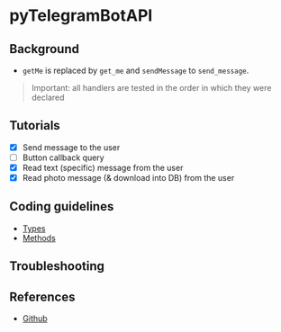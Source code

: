 # pyTelegramBotAPI

## Background
* `getMe` is replaced by `get_me` and `sendMessage` to `send_message`.

> Important: all handlers are tested in the order in which they were declared

## Tutorials
* [x] Send message to the user
* [ ] Button callback query
* [x] Read text (specific) message from the user 
* [x] Read photo message (& download into DB) from the user

## Coding guidelines
* [Types](https://github.com/eternnoir/pyTelegramBotAPI#types)
* [Methods](https://github.com/eternnoir/pyTelegramBotAPI#methods)


## Troubleshooting


## References
* [Github](https://github.com/eternnoir/pyTelegramBotAPI)
